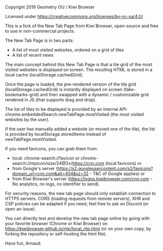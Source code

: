 Copyright 2019 Geometry OU / Kiwi Browser

Licensed under https://creativecommons.org/licenses/by-nc-sa/4.0/


This is a fork of the New Tab Page from Kiwi Browser, open-source and free to use in non-commercial projects.


The New Tab Page is in two parts:
 - A list of most visited websites, ordered on a grid of tiles
 - A list of recent news


The main concept behind this New Tab Page is that a tile grid of the most visited websites is displayed on screen.
The resulting HTML is stored in a local cache (localStorage.cachedGrid).

Once the page is loaded, the pre-rendered version of the tile grid (localStorage.cachedGrid) is instantly displayed on screen (fake-bookmarks-grid) and then swapped with a dynamic / customizable grid rendered in JS (that supports drag and drop).


The list of tiles to be displayed is provided by an internal API: chrome.embeddedSearch.newTabPage.mostVisited (the most visited websites by the user).

If the user has manually added a website (or moved one of the tile), the list is provided by localStorage.storedItems instead of newTabPage.mostVisited.

If you need favicons, you can grab them from:
 - local: chrome-search://favicon or chrome-search://ntpicon/size/24@2x/https://cnn.com (local favicons)
or
 - from Google's server (https://s2.googleusercontent.com/s2/favicons?domain_url=cnn.com&alt=404&sz=32 - T&C of Google applies)
or
 - from Kiwi Browser's server (https://logos.kiwibrowser.com/cnn.com - No analytics, no logs, no identifier to send).

For security reasons, the new tab page should only establish connection to HTTPS servers.
CORS (loading requests from remote servers), XHR and CSP policies can be adapted if you need, feel free to ask on Discord (or open an issue).

You can directly test and develop the new tab page online by going with your favorite browser (Chrome or Kiwi Browser) on https://kiwibrowser.github.io/ntp/local_ntp.html (or on your own copy, by forking the repository or self-hosting the html file).

Have fun,
Arnaud.
